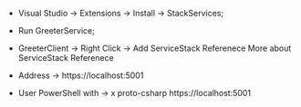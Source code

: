 - Visual Studio -> Extensions -> Install -> StackServices;
- Run GreeterService;
- GreeterClient -> Right Click -> Add ServiceStack Referenece
  More about ServiceStack Referenece 

- Address -> https://localhost:5001

- User PowerShell with -> x proto-csharp https://localhost:5001